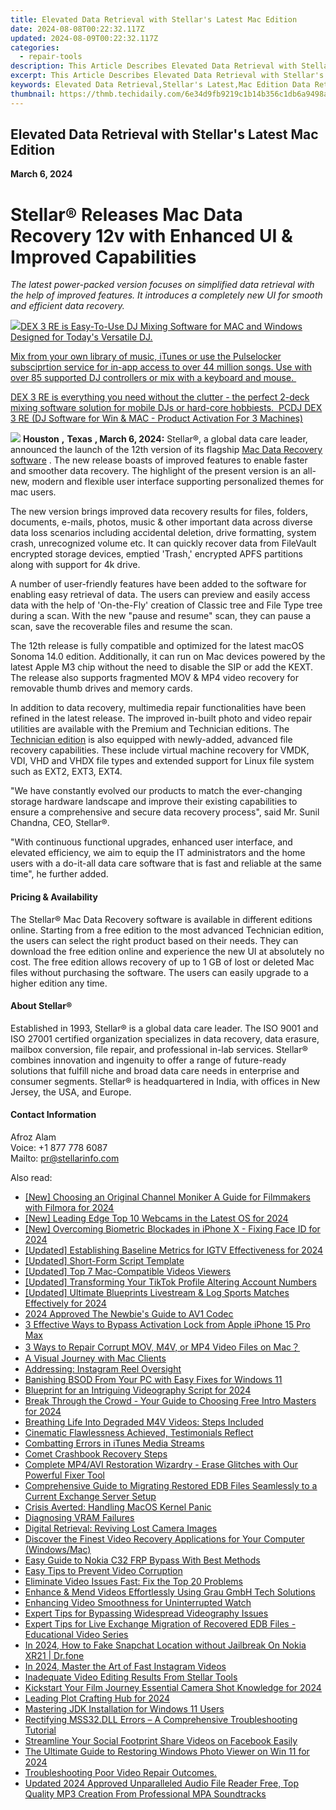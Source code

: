 ```yaml
---
title: Elevated Data Retrieval with Stellar's Latest Mac Edition
date: 2024-08-08T00:22:32.117Z
updated: 2024-08-09T00:22:32.117Z
categories:
  - repair-tools
description: This Article Describes Elevated Data Retrieval with Stellar's Latest Mac Edition
excerpt: This Article Describes Elevated Data Retrieval with Stellar's Latest Mac Edition
keywords: Elevated Data Retrieval,Stellar's Latest,Mac Edition Data Retrieval,Advanced Data Access,Superior Data Retrieval,Stellar Mac Data Solutions,Enhanced Data Efficiency in Mac Computers
thumbnail: https://thmb.techidaily.com/6e34d9fb9219c1b14b356c1db6a9498a7ed2cc88e1f185620d446a2907ce8d78.png
---
```


## Elevated Data Retrieval with Stellar's Latest Mac Edition

**March 6, 2024**

# **Stellar® Releases Mac Data Recovery 12v with Enhanced UI & Improved Capabilities**

 _The latest power-packed version focuses on simplified data retrieval with the help of improved features. It introduces a completely new UI for smooth and efficient data recovery._

<!-- affiliate ads begin -->
<a href="https://shop.pcdj.com/order/checkout.php?PRODS=4698827&QTY=1&AFFILIATE=108875&CART=1"> <img src="https://secure.avangate.com/images/merchant/47f4b6321e9fd8e8f7326a6adc1a7c1e/products/dex3REpage-newmainscreenshot.png" border="0">DEX 3 RE is Easy-To-Use DJ Mixing Software for MAC and Windows Designed for Today's Versatile DJ. 

 Mix from your own library of music, iTunes or use the Pulselocker subsciprtion service for in-app access to over 44 million songs. Use with over 85 supported DJ controllers or mix with a keyboard and mouse.  

 DEX 3 RE is everything you need without the clutter - the perfect 2-deck mixing software solution for mobile DJs or hard-core hobbiests.  
 PCDJ DEX 3 RE (DJ Software for Win & MAC - Product Activation For 3 Machines)</a>
<!-- affiliate ads end -->
![](https://www.stellarinfo.com/image/boxshot/Stellar-Data-Recovery-Professional-for-Windows.png) **Houston** **,** **Texas** **, March 6, 2024:** Stellar®, a global data care leader, announced the launch of the 12th version of its flagship [Mac Data Recovery software](https://tools.techidaily.com/stellardata-recovery/buy-now/) . The new release boasts of improved features to enable faster and smoother data recovery. The highlight of the present version is an all-new, modern and flexible user interface supporting personalized themes for mac users.

 The new version brings improved data recovery results for files, folders, documents, e-mails, photos, music & other important data across diverse data loss scenarios including accidental deletion, drive formatting, system crash, unrecognized volume etc. It can quickly recover data from FileVault encrypted storage devices, emptied 'Trash,' encrypted APFS partitions along with support for 4k drive.

 A number of user-friendly features have been added to the software for enabling easy retrieval of data. The users can preview and easily access data with the help of 'On-the-Fly' creation of Classic tree and File Type tree during a scan. With the new "pause and resume" scan, they can pause a scan, save the recoverable files and resume the scan.

 The 12th release is fully compatible and optimized for the latest macOS Sonoma 14.0 edition. Additionally, it can run on Mac devices powered by the latest Apple M3 chip without the need to disable the SIP or add the KEXT. The release also supports fragmented MOV & MP4 video recovery for removable thumb drives and memory cards.

 In addition to data recovery, multimedia repair functionalities have been refined in the latest release. The improved in-built photo and video repair utilities are available with the Premium and Technician editions. The [Technician edition](https://tools.techidaily.com/stellardata-recovery/buy-now/) is also equipped with newly-added, advanced file recovery capabilities. These include virtual machine recovery for VMDK, VDI, VHD and VHDX file types and extended support for Linux file system such as EXT2, EXT3, EXT4.

 "We have constantly evolved our products to match the ever-changing storage hardware landscape and improve their existing capabilities to ensure a comprehensive and secure data recovery process", said Mr. Sunil Chandna, CEO, Stellar®.

 "With continuous functional upgrades, enhanced user interface, and elevated efficiency, we aim to equip the IT administrators and the home users with a do-it-all data care software that is fast and reliable at the same time", he further added.

#### Pricing & Availability

 The Stellar® Mac Data Recovery software is available in different editions online. Starting from a free edition to the most advanced Technician edition, the users can select the right product based on their needs. They can download the free edition online and experience the new UI at absolutely no cost. The free edition allows recovery of up to 1 GB of lost or deleted Mac files without purchasing the software. The users can easily upgrade to a higher edition any time.

#### About Stellar®

 Established in 1993, Stellar® is a global data care leader. The ISO 9001 and ISO 27001 certified organization specializes in data recovery, data erasure, mailbox conversion, file repair, and professional in-lab services. Stellar® combines innovation and ingenuity to offer a range of future-ready solutions that fulfill niche and broad data care needs in enterprise and consumer segments. Stellar® is headquartered in India, with offices in New Jersey, the USA, and Europe.

#### Contact Information

 Afroz Alam  
 Voice: +1 877 778 6087  
 Mailto: <pr@stellarinfo.com>

<ins class="adsbygoogle"
     style="display:block"
     data-ad-format="autorelaxed"
     data-ad-client="ca-pub-7571918770474297"
     data-ad-slot="1223367746"></ins>



<ins class="adsbygoogle"
     style="display:block"
     data-ad-client="ca-pub-7571918770474297"
     data-ad-slot="8358498916"
     data-ad-format="auto"
     data-full-width-responsive="true"></ins>



<span class="atpl-alsoreadstyle">Also read:</span>
<div><ul>
<li><a href="https://facebook-record-videos.techidaily.com/new-choosing-an-original-channel-moniker-a-guide-for-filmmakers-with-filmora-for-2024/"><u>[New] Choosing an Original Channel Moniker  A Guide for Filmmakers with Filmora for 2024</u></a></li>
<li><a href="https://screen-capture.techidaily.com/new-leading-edge-top-10-webcams-in-the-latest-os-for-2024/"><u>[New] Leading Edge  Top 10 Webcams in the Latest OS for 2024</u></a></li>
<li><a href="https://fox-access.techidaily.com/new-overcoming-biometric-blockades-in-iphone-x-fixing-face-id-for-2024/"><u>[New] Overcoming Biometric Blockades in iPhone X - Fixing Face ID for 2024</u></a></li>
<li><a href="https://instagram-videos.techidaily.com/updated-establishing-baseline-metrics-for-igtv-effectiveness-for-2024/"><u>[Updated] Establishing Baseline Metrics for IGTV Effectiveness for 2024</u></a></li>
<li><a href="https://extra-approaches.techidaily.com/updated-short-form-script-template/"><u>[Updated] Short-Form Script Template</u></a></li>
<li><a href="https://fox-direct.techidaily.com/updated-top-7-mac-compatible-videos-viewers/"><u>[Updated] Top 7 Mac-Compatible Videos Viewers</u></a></li>
<li><a href="https://some-tips.techidaily.com/updated-transforming-your-tiktok-profile-altering-account-numbers/"><u>[Updated] Transforming Your TikTok Profile  Altering Account Numbers</u></a></li>
<li><a href="https://screen-mirroring-recording.techidaily.com/updated-ultimate-blueprints-livestream-and-log-sports-matches-effectively-for-2024/"><u>[Updated] Ultimate Blueprints  Livestream & Log Sports Matches Effectively for 2024</u></a></li>
<li><a href="https://some-approaches.techidaily.com/2024-approved-the-newbies-guide-to-av1-codec/"><u>2024 Approved  The Newbie's Guide to AV1 Codec</u></a></li>
<li><a href="https://activate-lock.techidaily.com/3-effective-ways-to-bypass-activation-lock-from-apple-iphone-15-pro-max-by-drfone-ios/"><u>3 Effective Ways to Bypass Activation Lock from Apple iPhone 15 Pro Max</u></a></li>
<li><a href="https://data-wizards.techidaily.com/3-ways-to-repair-corrupt-mov-m4v-or-mp4-video-files-on-mac/"><u>3 Ways to Repair Corrupt MOV, M4V, or MP4 Video Files on Mac？</u></a></li>
<li><a href="https://data-wizards.techidaily.com/a-visual-journey-with-mac-clients/"><u>A Visual Journey with Mac Clients</u></a></li>
<li><a href="https://data-wizards.techidaily.com/addressing-instagram-reel-oversight/"><u>Addressing: Instagram Reel Oversight</u></a></li>
<li><a href="https://data-wizards.techidaily.com/banishing-bsod-from-your-pc-with-easy-fixes-for-windows-11/"><u>Banishing BSOD From Your PC with Easy Fixes for Windows 11</u></a></li>
<li><a href="https://extra-resources.techidaily.com/blueprint-for-an-intriguing-videography-script-for-2024/"><u>Blueprint for an Intriguing Videography Script for 2024</u></a></li>
<li><a href="https://youtube-webster.techidaily.com/-through-the-crowd-your-guide-to-choosing-free-intro-masters-for-2024/"><u>Break Through the Crowd - Your Guide to Choosing Free Intro Masters for 2024</u></a></li>
<li><a href="https://data-wizards.techidaily.com/breathing-life-into-degraded-m4v-videos-steps-included/"><u>Breathing Life Into Degraded M4V Videos: Steps Included</u></a></li>
<li><a href="https://data-wizards.techidaily.com/cinematic-flawlessness-achieved-testimonials-reflect/"><u>Cinematic Flawlessness Achieved, Testimonials Reflect</u></a></li>
<li><a href="https://data-wizards.techidaily.com/combatting-errors-in-itunes-media-streams/"><u>Combatting Errors in iTunes Media Streams</u></a></li>
<li><a href="https://data-wizards.techidaily.com/comet-crashbook-recovery-steps/"><u>Comet Crashbook Recovery Steps</u></a></li>
<li><a href="https://data-wizards.techidaily.com/complete-mp4avi-restoration-wizardry-erase-glitches-with-our-powerful-fixer-tool/"><u>Complete MP4/AVI Restoration Wizardry - Erase Glitches with Our Powerful Fixer Tool</u></a></li>
<li><a href="https://data-wizards.techidaily.com/comprehensive-guide-to-migrating-restored-edb-files-seamlessly-to-a-current-exchange-server-setup/"><u>Comprehensive Guide to Migrating Restored EDB Files Seamlessly to a Current Exchange Server Setup</u></a></li>
<li><a href="https://data-wizards.techidaily.com/crisis-averted-handling-macos-kernel-panic/"><u>Crisis Averted: Handling MacOS Kernel Panic</u></a></li>
<li><a href="https://data-wizards.techidaily.com/diagnosing-vram-failures/"><u>Diagnosing VRAM Failures</u></a></li>
<li><a href="https://data-wizards.techidaily.com/digital-retrieval-reviving-lost-camera-images/"><u>Digital Retrieval: Reviving Lost Camera Images</u></a></li>
<li><a href="https://data-wizards.techidaily.com/discover-the-finest-video-recovery-applications-for-your-computer-windowsmac/"><u>Discover the Finest Video Recovery Applications for Your Computer (Windows/Mac)</u></a></li>
<li><a href="https://android-frp.techidaily.com/easy-guide-to-nokia-c32-frp-bypass-with-best-methods-by-drfone-android/"><u>Easy Guide to Nokia C32 FRP Bypass With Best Methods</u></a></li>
<li><a href="https://data-wizards.techidaily.com/easy-tips-to-prevent-video-corruption/"><u>Easy Tips to Prevent Video Corruption</u></a></li>
<li><a href="https://data-wizards.techidaily.com/eliminate-video-issues-fast-fix-the-top-20-problems/"><u>Eliminate Video Issues Fast: Fix the Top 20 Problems</u></a></li>
<li><a href="https://data-wizards.techidaily.com/enhance-and-mend-videos-effortlessly-using-grau-gmbh-tech-solutions/"><u>Enhance & Mend Videos Effortlessly Using Grau GmbH Tech Solutions</u></a></li>
<li><a href="https://data-wizards.techidaily.com/enhancing-video-smoothness-for-uninterrupted-watch/"><u>Enhancing Video Smoothness for Uninterrupted Watch</u></a></li>
<li><a href="https://data-wizards.techidaily.com/expert-tips-for-bypassing-widespread-videography-issues/"><u>Expert Tips for Bypassing Widespread Videography Issues</u></a></li>
<li><a href="https://data-wizards.techidaily.com/expert-tips-for-live-exchange-migration-of-recovered-edb-files-educational-video-series/"><u>Expert Tips for Live Exchange Migration of Recovered EDB Files - Educational Video Series</u></a></li>
<li><a href="https://location-social.techidaily.com/in-2024-how-to-fake-snapchat-location-without-jailbreak-on-nokia-xr21-drfone-by-drfone-virtual-android/"><u>In 2024, How to Fake Snapchat Location without Jailbreak On Nokia XR21 | Dr.fone</u></a></li>
<li><a href="https://instagram-videos.techidaily.com/in-2024-master-the-art-of-fast-instagram-videos/"><u>In 2024, Master the Art of Fast Instagram Videos</u></a></li>
<li><a href="https://data-wizards.techidaily.com/1720669299489-inadequate-video-editing-results-from-stellar-tools/"><u>Inadequate Video Editing Results From Stellar Tools</u></a></li>
<li><a href="https://extra-approaches.techidaily.com/kickstart-your-film-journey-essential-camera-shot-knowledge-for-2024/"><u>Kickstart Your Film Journey  Essential Camera Shot Knowledge for 2024</u></a></li>
<li><a href="https://extra-approaches.techidaily.com/leading-plot-crafting-hub-for-2024/"><u>Leading Plot Crafting Hub for 2024</u></a></li>
<li><a href="https://windows11.techidaily.com/mastering-jdk-installation-for-windows-11-users/"><u>Mastering JDK Installation for Windows 11 Users</u></a></li>
<li><a href="https://tech-recovery.techidaily.com/rectifying-mss32dll-errors-a-comprehensive-troubleshooting-tutorial/"><u>Rectifying MSS32.DLL Errors – A Comprehensive Troubleshooting Tutorial</u></a></li>
<li><a href="https://facebook-videos.techidaily.com/streamline-your-social-footprint-share-videos-on-facebook-easily/"><u>Streamline Your Social Footprint  Share Videos on Facebook Easily</u></a></li>
<li><a href="https://some-guidance.techidaily.com/the-ultimate-guide-to-restoring-windows-photo-viewer-on-win-11-for-2024/"><u>The Ultimate Guide to Restoring Windows Photo Viewer on Win 11 for 2024</u></a></li>
<li><a href="https://data-wizards.techidaily.com/1720672338660-troubleshooting-poor-video-repair-outcomes/"><u>Troubleshooting Poor Video Repair Outcomes.</u></a></li>
<li><a href="https://sound-tweaking.techidaily.com/updated-2024-approved-unparalleled-audio-file-reader-free-top-quality-mp3-creation-from-professional-mpa-soundtracks/"><u>Updated 2024 Approved Unparalleled Audio File Reader Free, Top Quality MP3 Creation From Professional MPA Soundtracks</u></a></li>
</ul></div>
